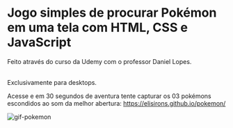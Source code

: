 <h1>Jogo simples de procurar Pokémon em uma tela com HTML, CSS e JavaScript<br> </h1>
Feito através do curso da Udemy com o professor Daniel Lopes.<br>

<br>Exclusivamente para desktops.

Acesse e em 30 segundos de aventura tente capturar os 03 pokémons escondidos ao som da melhor abertura: https://elisirons.github.io/pokemon/






![gif-pokemon](https://github.com/ElisIrons/pokemon/assets/86434261/425e66cd-4a91-454d-af38-24652a4e0ede)
